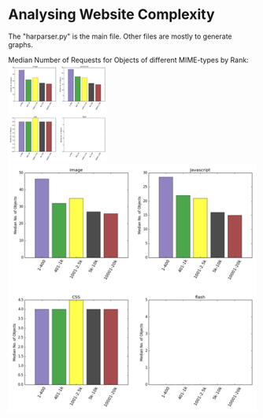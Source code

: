 # Analysing Website Complexity
The "harparser.py" is the main file.
Other files are mostly to generate graphs.

Median Number of Requests for Objects of different MIME-types by Rank:
<img src="/Images/figure2--1.png" alt="Drawing" style="width: 200px;"/>
![Sorry, unable to display](/Images/figure2--1.png "Requests for Objects")

